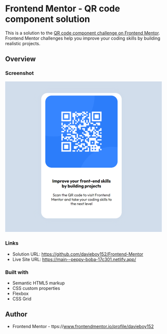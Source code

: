 # Frontend Mentor - QR code component solution

This is a solution to the [QR code component challenge on Frontend Mentor](https://www.frontendmentor.io/challenges/qr-code-component-iux_sIO_H). Frontend Mentor challenges help you improve your coding skills by building realistic projects. 

## Overview

### Screenshot

![](./media/card.png)


### Links

- Solution URL: https://github.com/davieboy152/Frontend-Mentor
- Live Site URL: https://main--peppy-boba-17c301.netlify.app/


### Built with

- Semantic HTML5 markup
- CSS custom properties
- Flexbox
- CSS Grid


## Author

- Frontend Mentor - ttps://www.frontendmentor.io/profile/davieboy152


